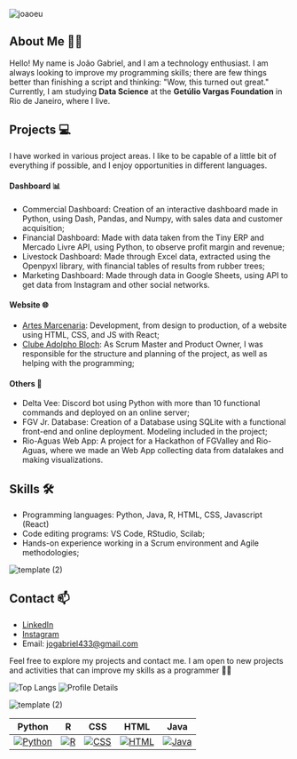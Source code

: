 ![joaoeu](https://github.com/jgabrielsg/jgabrielsg/assets/126505004/43f732a3-93d8-442d-b38a-598affdccaa7)

## About Me 🙋‍♂️
Hello! My name is João Gabriel, and I am a technology enthusiast. I am always looking to improve my programming skills; there are few things better than finishing a script and thinking: "Wow, this turned out great." Currently, I am studying **Data Science** at the **Getúlio Vargas Foundation** in Rio de Janeiro, where I live.

## Projects 💻
I have worked in various project areas. I like to be capable of a little bit of everything if possible, and I enjoy opportunities in different languages.

#### Dashboard 📊
* Commercial Dashboard: Creation of an interactive dashboard made in Python, using Dash, Pandas, and Numpy, with sales data and customer acquisition;
* Financial Dashboard: Made with data taken from the Tiny ERP and Mercado Livre API, using Python, to observe profit margin and revenue;
* Livestock Dashboard: Made through Excel data, extracted using the Openpyxl library, with financial tables of results from rubber trees;
* Marketing Dashboard: Made through data in Google Sheets, using API to get data from Instagram and other social networks.

#### Website 🌐
* [Artes Marcenaria](https://www.artesmarcenaria.com.br/): Development, from design to production, of a website using HTML, CSS, and JS with React;
* [Clube Adolpho Bloch](https://adolphobloch.vercel.app/): As Scrum Master and Product Owner, I was responsible for the structure and planning of the project, as well as helping with the programming;

#### Others 🎯
* Delta Vee: Discord bot using Python with more than 10 functional commands and deployed on an online server;
* FGV Jr. Database: Creation of a Database using SQLite with a functional front-end and online deployment. Modeling included in the project;
* Rio-Aguas Web App: A project for a Hackathon of FGValley and Rio-Aguas, where we made an Web App collecting data from datalakes and making visualizations.

## Skills 🛠️
* Programming languages: Python, Java, R, HTML, CSS, Javascript (React)
* Code editing programs: VS Code, RStudio, Scilab;
* Hands-on experience working in a Scrum environment and Agile methodologies;

![template (2)](https://github.com/jgabrielsg/jgabrielsg/assets/126505004/bd8d6cfa-1a9e-4543-8918-397f8707eeef)

## Contact 📫
* [LinkedIn](https://www.linkedin.com/in/jo%C3%A3o-gabriel-machado-23b376218/)
* [Instagram](https://www.instagram.com/joaogabrielmachado967/)
* Email: jogabriel433@gmail.com

Feel free to explore my projects and contact me. I am open to new projects and activities that can improve my skills as a programmer 🚀🚀

![Top Langs](https://github-readme-stats.vercel.app/api/top-langs/?username=jgabrielsg&layout=compact&theme=radical) ![Profile Details](http://github-profile-summary-cards.vercel.app/api/cards/profile-details?username=jgabrielsg&theme=dracula)


![template (2)](https://github.com/jgabrielsg/jgabrielsg/assets/126505004/bd8d6cfa-1a9e-4543-8918-397f8707eeef)


| Python | R | CSS | HTML | Java |
|--------|---|-----|------|------|
| [![Python](https://img.shields.io/badge/Python-%2314354C.svg?style=flat&logo=python&logoColor=white)](https://github.com/jgabrielsg/jgabrielsg) | [![R](https://img.shields.io/badge/R-%23276DC3.svg?style=flat&logo=r&logoColor=white)](https://github.com/jgabrielsg/jgabrielsg) | [![CSS](https://img.shields.io/badge/CSS-%231572B6.svg?style=flat&logo=css3&logoColor=white)](https://github.com/jgabrielsg/jgabrielsg) | [![HTML](https://img.shields.io/badge/HTML-%23E34F26.svg?style=flat&logo=html5&logoColor=white)]([link_para_projeto](https://github.com/jgabrielsg/jgabrielsg)) | [![Java](https://img.shields.io/badge/Java-%23ED8B00.svg?style=flat&logo=java&logoColor=white)]([link_para_projeto](https://github.com/jgabrielsg/jgabrielsg)) 
